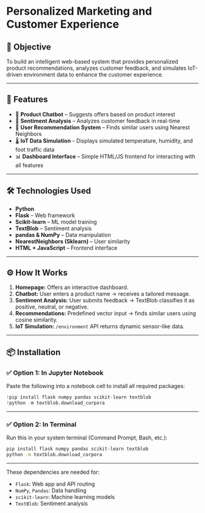 # Personalized Marketing and Customer Experience

## 🎯 Objective
To build an intelligent web-based system that provides personalized product recommendations, analyzes customer feedback, and simulates IoT-driven environment data to enhance the customer experience.

---

## 🚀 Features

- 🤖 **Product Chatbot** – Suggests offers based on product interest
- 💬 **Sentiment Analysis** – Analyzes customer feedback in real-time
- 👥 **User Recommendation System** – Finds similar users using Nearest Neighbors
- 🌡️ **IoT Data Simulation** – Displays simulated temperature, humidity, and foot traffic data
- 📊 **Dashboard Interface** – Simple HTML/JS frontend for interacting with all features

---

## 🛠️ Technologies Used

- **Python**
- **Flask** – Web framework
- **Scikit-learn** – ML model training
- **TextBlob** – Sentiment analysis
- **pandas & NumPy** – Data manipulation
- **NearestNeighbors (Sklearn)** – User similarity
- **HTML + JavaScript** – Frontend interface

---

## ⚙️ How It Works

1. **Homepage:** Offers an interactive dashboard.
2. **Chatbot:** User enters a product name → receives a tailored message.
3. **Sentiment Analysis:** User submits feedback → TextBlob classifies it as positive, neutral, or negative.
4. **Recommendations:** Predefined vector input → finds similar users using cosine similarity.
5. **IoT Simulation:** `/environment` API returns dynamic sensor-like data.

---

## 📦 Installation

### ✅ Option 1: In Jupyter Notebook

Paste the following into a notebook cell to install all required packages:

```python
!pip install flask numpy pandas scikit-learn textblob
!python -m textblob.download_corpora
```

---

### ✅ Option 2: In Terminal

Run this in your system terminal (Command Prompt, Bash, etc.):

```bash
pip install flask numpy pandas scikit-learn textblob
python -m textblob.download_corpora
```

---

These dependencies are needed for:

* `Flask`: Web app and API routing
* `NumPy`, `Pandas`: Data handling
* `scikit-learn`: Machine learning models
* `TextBlob`: Sentiment analysis
